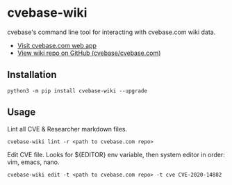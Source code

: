 # cvebase-wiki

cvebase's command line tool for interacting with cvebase.com wiki data.

* [Visit cvebase.com web app](https://www.cvebase.com/)
* [View wiki repo on GitHub (cvebase/cvebase.com)](https://github.com/cvebase/cvebase.com)

## Installation

```
python3 -m pip install cvebase-wiki --upgrade
```

## Usage

Lint all CVE & Researcher markdown files.

```
cvebase-wiki lint -r <path to cvebase.com repo>
```

Edit CVE file. Looks for ${EDITOR} env variable, then system editor in order: vim, emacs, nano.

```
cvebase-wiki edit -t <path to cvebase.com repo> -t cve CVE-2020-14882
```
